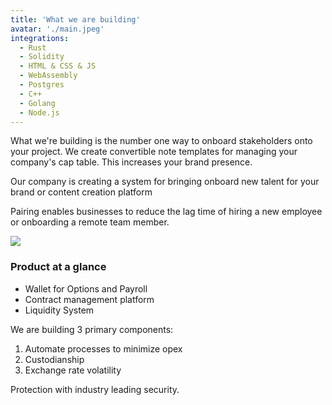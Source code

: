 ```yaml
---
title: 'What we are building'
avatar: './main.jpeg'
integrations:
  - Rust
  - Solidity
  - HTML & CSS & JS
  - WebAssembly
  - Postgres
  - C++
  - Golang
  - Node.js
---
```


What we're building is the number one way to onboard stakeholders onto your project. We create convertible note templates for managing your company's cap table. This increases your brand presence.

Our company is creating a system for bringing onboard new talent for your brand or content creation platform

Pairing enables businesses to reduce the lag time of hiring a new employee or onboarding a remote team member.

![](https://s3-us-west-2.amazonaws.com/fireteam-alpha/https-decentral-solutions-cdn/DSC00630_preview.jpeg)

### Product at a glance

- Wallet for Options and Payroll
- Contract management platform
- Liquidity System

We are building 3 primary components:

1. Automate processes to minimize opex
2. Custodianship
3. Exchange rate volatility

Protection with industry leading security.

